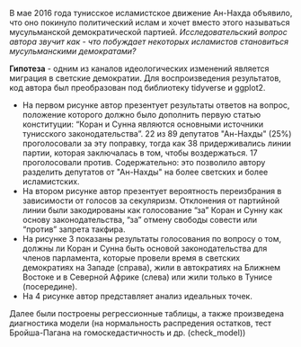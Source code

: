 В мае 2016 года тунисское исламистское движение Ан-Нахда объявило, что оно покинуло политический ислам и хочет вместо этого называться мусульманской демократической партией. *Исследовательский вопрос автора звучит как - что побуждает некоторых исламистов становиться мусульманскими демократами?*

**Гипотеза** - одним из каналов идеологических изменений является миграция в светские демократии.
Для воспроизведения результатов, код автора был преобразован под библиотеку tidyverse и ggplot2.
-   На первом рисунке автор презентует результаты ответов на вопрос, положение которого должно было дополнить первую статью конституции: “Коран и Сунна являются основными источники тунисского законодательства”. 22 из 89 депутатов "Ан-Нахды" (25%) проголосовали за эту поправку, тогда как 38 придерживались линии партии, которая заключалась в том, чтобы воздержаться. 17 проголосовали против. Содержательно: это позволило автору разделить депутатов от "Ан-Нахды" на более светских и более исламистских.
- На втором рисунке автор презентует вероятность переизбрания в зависимости от голосов за секуляризм. Отклонения от партийной линии были закодированы как голосование “за” Коран и Сунну как основу законодательства, “за” отмену свободы совести или “против” запрета такфира. 
- На рисунке 3 показаны результаты голосования по вопросу о том, должны ли Коран и Сунна быть основой законодательства для членов парламента, которые провели время в светских демократиях на Западе (справа), жили в автократиях на Ближнем Востоке и в Северной Африке (слева) или жили только в Тунисе (посередине).
- На 4 рисунке автор представляет анализ идеальных точек.

Далее были построены регрессионные таблицы, а также произведена диагностика модели (на нормальность распредения остатков, тест  Бройша-Пагана на гомоскедастичность и др. (check_model))

